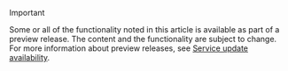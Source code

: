 > [!IMPORTANT]
> Some or all of the functionality noted in this article is available as part of a preview release. The content and the functionality are subject to change. For more information about preview releases, see [Service update availability](../get-started/public-preview-releases.md).
